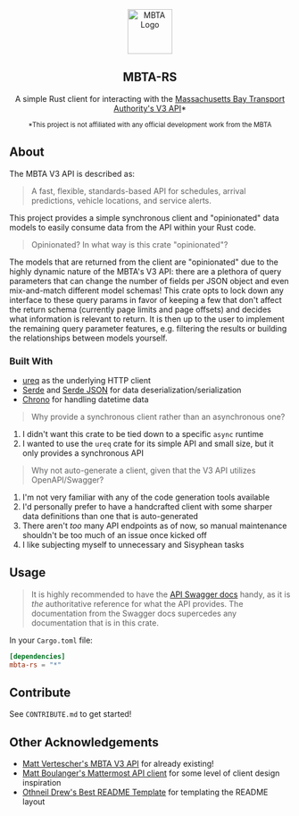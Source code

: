 <!-- PROJECT LOGO -->
<div align="center">
<img src="https://raw.githubusercontent.com/bobertoyin/bobertoyin/main/mbta-rs-logo.png" alt="MBTA Logo" width="80" height="80">
<h2>MBTA-RS</h2>
<p>A simple Rust client for interacting with the <a href="https://www.mbta.com/developers/v3-api">Massachusetts Bay Transport Authority's V3 API</a>*</p>
<small>*This project is not affiliated with any official development work from the MBTA</small>
</div>

<!-- ABOUT THE PROJECT -->
## About

The MBTA V3 API is described as: 

> A fast, flexible, standards-based API for schedules, arrival predictions, vehicle locations, and service alerts.

This project provides a simple synchronous client and "opinionated" data models to easily consume data from the API within your Rust code.

> Opinionated? In what way is this crate "opinionated"?

The models that are returned from the client are "opinionated" due to the highly dynamic nature of the MBTA's V3 API: there are a plethora of query parameters that can change the number of fields per JSON object and even mix-and-match different model schemas! This crate opts to lock down any interface to these query params in favor of keeping a few that don't affect the return schema (currently page limits and page offsets) and decides what information is relevant to return. It is then up to the user to implement the remaining query parameter features, e.g. filtering the results or building the relationships between models yourself.

### Built With

- [ureq](https://crates.io/crates/ureq) as the underlying HTTP client
- [Serde](https://crates.io/crates/serde) and [Serde JSON](https://crates.io/crates/serde_json) for data deserialization/serialization
- [Chrono](https://crates.io/crates/chrono) for handling datetime data

> Why provide a synchronous client rather than an asynchronous one?

1. I didn't want this crate to be tied down to a specific `async` runtime
2. I wanted to use the `ureq` crate for its simple API and small size, but it only provides a synchronous API

> Why not auto-generate a client, given that the V3 API utilizes OpenAPI/Swagger?

1. I'm not very familiar with any of the code generation tools available
2. I'd personally prefer to have a handcrafted client with some sharper data definitions than one that is auto-generated
3. There aren't *too* many API endpoints as of now, so manual maintenance shouldn't be too much of an issue once kicked off
4. I like subjecting myself to unnecessary and Sisyphean tasks

<!-- USAGE -->
## Usage

> It is highly recommended to have the [API Swagger docs](https://api-v3.mbta.com/docs/swagger/index.html) handy, as it is *the* authoritative reference for what the API provides. The documentation from the Swagger docs supercedes any documentation that is in this crate.

In your `Cargo.toml` file:
```toml
[dependencies]
mbta-rs = "*"
```

<!-- CONTRIBUTE -->

## Contribute

See `CONTRIBUTE.md` to get started!

<!-- OTHER ACKNOWLEDGEMENTS -->
## Other Acknowledgements

- [Matt Vertescher's MBTA V3 API](https://github.com/mvertescher/mbta-v3-swagger-api-client-rs) for already existing! 
- [Matt Boulanger's Mattermost API client](https://crates.io/crates/mattermost_api) for some level of client design inspiration
- [Othneil Drew's Best README Template](https://github.com/othneildrew/Best-README-Template) for templating the README layout
